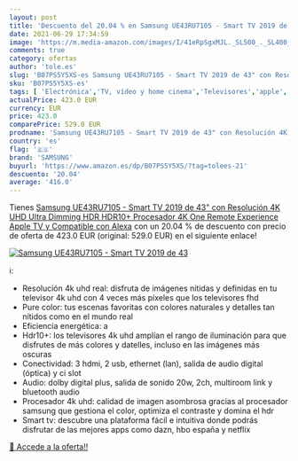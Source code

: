 ```yaml
---
layout: post
title: 'Descuento del 20.04 % en Samsung UE43RU7105 - Smart TV 2019 de 43'
date: 2021-06-29 17:34:59
image: 'https://m.media-amazon.com/images/I/41eRpSgxMJL._SL500_._SL400_.jpg'
comments: true
category: ofertas
author: 'tole.es'
slug: 'B07PS5Y5XS-es Samsung UE43RU7105 - Smart TV 2019 de 43" con Resolución...'
sku: 'B07PS5Y5XS-es'
tags: [ 'Electrónica','TV, vídeo y home cinema','Televisores','apple','samsung', ]
actualPrice: 423.0 EUR
currency: EUR
price: 423.0
comparePrice: 529.0 EUR
prodname: 'Samsung UE43RU7105 - Smart TV 2019 de 43" con Resolución 4K UHD  Ultra Dimming  HDR  HDR10+   Procesador 4K  One Remote Experience  Apple TV y Compatible con Alexa'
country: 'es'
flag: '🇪🇸'
brand: 'SAMSUNG'
buyurl: 'https://www.amazon.es/dp/B07PS5Y5XS/?tag=tolees-21'
descuento: '20.04'
average: '416.0'
---
```


Tienes [Samsung UE43RU7105 - Smart TV 2019 de 43" con Resolución 4K UHD  Ultra Dimming  HDR  HDR10+   Procesador 4K  One Remote Experience  Apple TV y Compatible con Alexa](https://www.amazon.es/dp/B07PS5Y5XS/?tag=tolees-21) con un 20.04 % de descuento con precio de oferta de 423.0 EUR (original: 529.0 EUR) en el siguiente enlace!

[![Samsung UE43RU7105 - Smart TV 2019 de 43](https://m.media-amazon.com/images/I/41eRpSgxMJL._SL500_._SL400_.jpg)](https://www.amazon.es/dp/B07PS5Y5XS/?tag=tolees-21)

ℹ️:

- Resolución 4k uhd real: disfruta de imágenes nítidas y definidas en tu televisor 4k uhd con 4 veces más píxeles que los televisores fhd
- Pure color: tus escenas favoritas con colores naturales y detalles tan nítidos como en el mundo real
- Eficiencia energética: a
- Hdr10+: los televisores 4k uhd amplían el rango de iluminación para que disfrutes de más colores y datelles, incluso en las imágenes más oscuras
- Conectividad: 3 hdmi, 2 usb, ethernet (lan), salida de audio digital (óptica) y ci slot
- Audio: dolby digital plus, salida de sonido 20w, 2ch, multiroom link y bluetooth audio
- Procesador 4k uhd: calidad de imagen asombrosa gracias al procesador samsung que gestiona el color, optimiza el contraste y domina el hdr
- Smart tv: descubre una plataforma fácil e intuitiva donde podrás disfrutar de las mejores apps como dazn, hbo españa y netflix

[🛒 Accede a la oferta!!](https://www.amazon.es/dp/B07PS5Y5XS/?tag=tolees-21)
